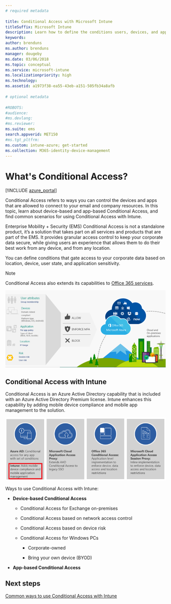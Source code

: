 ```yaml
---
# required metadata

title: Conditional Access with Microsoft Intune
titleSuffix: Microsoft Intune
description: Learn how to define the conditions users, devices, and apps must meet to access company resources in Microsoft Intune.
keywords:
author: brenduns
ms.author: brenduns
manager: dougeby    
ms.date: 03/06/2018
ms.topic: conceptual
ms.service: microsoft-intune
ms.localizationpriority: high
ms.technology:
ms.assetid: a1973f38-ea55-43eb-a151-505fb34a8afb

# optional metadata

#ROBOTS:
#audience:
#ms.devlang:
#ms.reviewer:
ms.suite: ems
search.appverid: MET150
#ms.tgt_pltfrm:
ms.custom: intune-azure; get-started
ms.collection: M365-identity-device-management
---
```


# What's Conditional Access?

[!INCLUDE [azure_portal](./includes/azure_portal.md)]

Conditional Access refers to ways you can control the devices and apps that are allowed to connect to your email and company resources. In this topic, learn about device-based and app-based Conditional Access, and find common scenarios for using Conditional Access with Intune.

Enterprise Mobility + Security (EMS) Conditional Access is not a standalone product, it’s a solution that takes part on all services and products that are part of the EMS. It provides granular access control to keep your corporate data secure, while giving users an experience that allows them to do their best work from any device, and from any location.

You can define conditions that gate access to your corporate data based on location, device, user state, and application sensitivity.

> [!NOTE] 
> Conditional Access also extends its capabilities to [Office 365 services](https://docs.microsoft.com/office365/enterprise/office-365-client-support-conditional-access).

![Conditional Access architectural diagram](./media/ca-diagram-1.png)

## Conditional Access with Intune

Conditional Access is an Azure Active Directory capability that is included with an Azure Active Directory Premium license. Intune enhances this capability by adding mobile device compliance and mobile app management to the solution. 

![Intune and Conditional Access when using EMS](./media/intune-with-ca-1.png)

Ways to use Conditional Access with Intune:

- **Device-based Conditional Access**

    - Conditional Access for Exchange on-premises

    - Conditional Access based on network access control

    - Conditional Access based on device risk

    - Conditional Access for Windows PCs

        - Corporate-owned

        - Bring your own device (BYOD)

- **App-based Conditional Access**

## Next steps

[Common ways to use Conditional Access with Intune](conditional-access-intune-common-ways-use.md)
